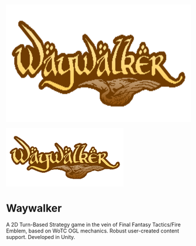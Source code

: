 <p align="center">
  <img width="640" height="320" src="logo_shine.gif">
</p>

![Waywalker Logo](logo_shine.gif)
# Waywalker
A 2D Turn-Based Strategy game in the vein of Final Fantasy Tactics/Fire Emblem, based on WoTC OGL mechanics. Robust user-created content support. Developed in Unity.
